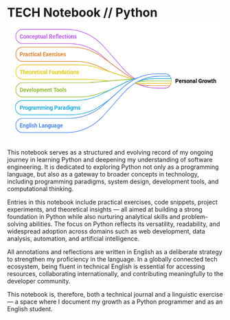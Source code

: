 <h1>
TECH Notebook // Python     
  <img src="Media/Resume.png" align="right" height="300">
</h1>


This notebook serves as a structured and evolving record of my ongoing journey in learning Python and deepening my understanding of software engineering. It is dedicated to exploring Python not only as a programming language, but also as a gateway to broader concepts in technology, including programming paradigms, system design, development tools, and computational thinking.

Entries in this notebook include practical exercises, code snippets, project experiments, and theoretical insights — all aimed at building a strong foundation in Python while also nurturing analytical skills and problem-solving abilities. The focus on Python reflects its versatility, readability, and widespread adoption across domains such as web development, data analysis, automation, and artificial intelligence.

All annotations and reflections are written in English as a deliberate strategy to strengthen my proficiency in the language. In a globally connected tech ecosystem, being fluent in technical English is essential for accessing resources, collaborating internationally, and contributing meaningfully to the developer community.

This notebook is, therefore, both a technical journal and a linguistic exercise — a space where I document my growth as a Python programmer and as an English student.
